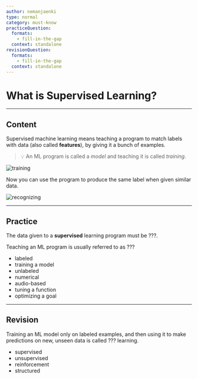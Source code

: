 ```yaml
---
author: nemanjaenki
type: normal
category: must-know
practiceQuestion:
  formats:
    - fill-in-the-gap
  context: standalone
revisionQuestion:
  formats:
    - fill-in-the-gap
  context: standalone
---
```

# What is Supervised Learning?

---
## Content

Supervised machine learning means teaching a program to match labels with data (also called **features**), by giving it a bunch of examples.

> 💡 An ML program is called a *model* and teaching it is called *training*.

![training](https://img.enkipro.com/92995b112d6f77a0adfd20db9e750f68.png)

Now you can use the program to produce the same label when given similar data.

![recognizing](https://img.enkipro.com/fd514cade508c45cba712ee502a605c4.png)

---
## Practice

The data given to a **supervised** learning program must be ???.

Teaching an ML program is usually referred to as ???

- labeled
- training a model
- unlabeled
- numerical
- audio-based
- tuning a function
- optimizing a goal

---
## Revision

Training an ML model only on labeled examples, and then using it to make predictions on new, unseen data is called ??? learning.

- supervised
- unsupervised
- reinforcement
- structured
